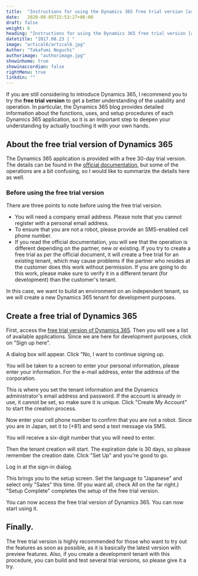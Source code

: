 ```yaml
---
title:  "Instructions for using the Dynamics 365 free trial version [as of 2018]."
date:   2020-08-05T15:53:27+06:00
draft: false
weight: 6
heading: "Instructions for using the Dynamics 365 free trial version [as of 2018]."
datetitle: "2017.08.23 | "
image: "artical6/artical6.jpg"
Author: "Takafumi Noguchi"
authorimage: "authorimage.jpg"
showinhome: true
showinaccordian: false
rightMenu: true
linkdin: ""
--- 
```

<!-- Intro  -->
If you are still considering to introduce Dynamics 365, I recommend you to try the **free trial version** to get a better understanding of the usability and operation. In particular, the Dynamics 365 blog provides detailed information about the functions, uses, and setup procedures of each Dynamics 365 application, so it is an important step to deepen your understanding by actually touching it with your own hands.


## About the free trial version of Dynamics 365
The Dynamics 365 application is provided with a free 30-day trial version. The details can be found in the [official documentation](https://docs.microsoft.com/ja-jp/power-platform/admin/try-powerapps-dynamics-365), but some of the operations are a bit confusing, so I would like to summarize the details here as well.

### Before using the free trial version
There are three points to note before using the free trial version.

* You will need a company email address. Please note that you cannot register with a personal email address.
* To ensure that you are not a robot, please provide an SMS-enabled cell phone number.
* If you read the official documentation, you will see that the operation is different depending on the partner, new or existing. If you try to create a free trial as per the official document, it will create a free trial for an existing tenant, which may cause problems if the partner who resides at the customer does this work without permission. If you are going to do this work, please make sure to verify it in a different tenant (for development) than the customer's tenant.

In this case, we want to build an environment on an independent tenant, so we will create a new Dynamics 365 tenant for development purposes.

## Create a free trial of Dynamics 365
First, access the [free trial version of Dynamics 365](https://trials.dynamics.com/Dynamics365/Signup/). Then you will see a list of available applications. Since we are here for development purposes, click on "Sign up here".
<!-- Image =  d-setup-01.png-->

A dialog box will appear. Click "No, I want to continue signing up.
<!-- Image =  d-setup-02.png-->

You will be taken to a screen to enter your personal information, please enter your information. For the e-mail address, enter the address of the corporation.
<!-- Image =  d-setup-03.png-->

This is where you set the tenant information and the Dynamics administrator's email address and password. If the account is already in use, it cannot be set, so make sure it is unique. Click "Create My Account" to start the creation process.
<!-- Image =  d-setup-04.png-->

Now enter your cell phone number to confirm that you are not a robot. Since you are in Japan, set it to (+81) and send a text message via SMS.
<!-- Image =  d-setup-05.png-->

You will receive a six-digit number that you will need to enter.
<!-- image= d-setup-06.png -->

Then the tenant creation will start. The expiration date is 30 days, so please remember the creation date. Click "Set Up" and you're good to go.
<!-- image= d-setup-07.png -->

Log in at the sign-in dialog.
<!-- image= d-setup-08.png -->

This brings you to the setup screen. Set the language to "Japanese" and select only "Sales" this time. (If you want all, check All on the far right.) "Setup Complete" completes the setup of the free trial version.
<!-- image= d-setup-09.png -->

You can now access the free trial version of Dynamics 365. You can now start using it.

## Finally.
The free trial version is highly recommended for those who want to try out the features as soon as possible, as it is basically the latest version with preview features. Also, if you create a development tenant with this procedure, you can build and test several trial versions, so please give it a try.    
&nbsp;
